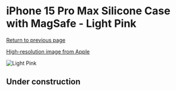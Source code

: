 # iPhone 15 Pro Max Silicone Case with MagSafe - Light Pink

[Return to previous page](/iphone_15)

[High-resolution image from Apple](https://store.storeimages.cdn-apple.com/8756/as-images.apple.com/is/MT1U3?wid=4500&hei=4500&fmt=png)

<div style="width: 512px"><img src="/almost_uncompressed/MT1U3.webp" alt="Light Pink"></div>

## Under construction
